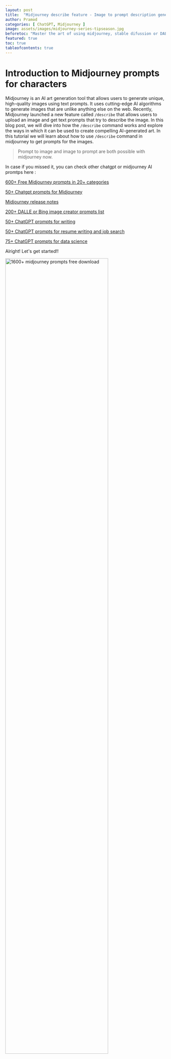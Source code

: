 ```yaml
---
layout: post
title:  "Midjourney describe feature - Image to prompt description generator"
author: Pramod
categories: [ ChatGPT, Midjourney ]
image: assets/images/midjourney-series-tipseason.jpg
beforetoc: "Master the art of using midjourney, stable difussion or DALL-E-2 with creative realistic photo like images."
featured: true
toc: true
tableofcontents: true
---
```


# Introduction to Midjourney prompts for characters 

Midjourney is an AI art generation tool that allows users to generate unique, high-quality images using text prompts. It
uses cutting-edge AI algorithms to generate images that are unlike anything else on the web. Recently, Midjourney
launched a new feature called `/describe` that allows users to upload an image and get text prompts that try to describe
the image. In this blog post, we will dive into how the `/describe` command works and explore the ways in which it can be
used to create compelling AI-generated art. In this tutorial we will learn about how to use `/describe` command in midjourney 
to get prompts for the images. 

> Prompt to image and image to prompt are both possible with midjourney now.

In case if you missed it, you can check other chatgpt or midjourney AI promtps here :

[600+ Free Midjourney prompts in 20+ categories](/midjourney-prompts/)

[50+ Chatgpt prompts for Midjourney](/chatgpt-prompts-for-midjourney/)

[Midjourney release notes](/midjourney-release-notes/)

[200+ DALLE or Bing image creator prompts list](/dalle-bing-image-prompt-ideas/)

[50+ ChatGPT prompts for writing](/chatgpt-prompts-for-writing/)

[50+ ChatGPT prompts for resume writing and job search](/chatgpt-prompts-for-resume/)

[75+ ChatGPT prompts for data science](/chatgpt-prompts-for-data-science/)

Alright! Let's get started!!

<a href="https://etsy.me/3GUkPIH"><img src="/assets/images/midjourney-prompts-cover.jpg" alt="1600+ midjourney prompts free download" style="width:80%;"></a>


## Midjourney describe command

Until now, midjourney can create images from prompts using natural language or keywords. The /describe command is a new
feature on Midjourney that allows users to upload an image and get four text prompts that try to describe the image. The
output of the describe command is a set of text prompts that describe the image approximately. These prompts can then be
used to generate images that are related to the original image, but with unique twists and variations. The /describe
command is a powerful tool that can be used to generate a wide range of AI-generated art, from abstract pieces to
realistic depictions of objects and scenes.

## How does the describe command work in midjourney 

To use the /describe command, users simply need to type /describe followed by an image upload. Midjourney will then
generate four text prompts that try to describe the image. These prompts are designed to be open-ended and allow for a
wide range of interpretations. Some examples of prompts generated by the /describe command might include. 

Here is a step by step process: 

### Step 1: Enter /describe in discord chat: 
Once you are inside the discord chat, enter `/describe` command and press Enter
Here is a sample output image: 

<img src="/assets/images/midjourney-describe-input.png" class="img-fluid" alt="midjourney describe command input">

### Step 2: Upload image 

Now upload the image that you want to describe by either drag and drop the image on to the window or by clicking on the image upload box. 
Here is how upload image looks like: 

<img src="/assets/images/midjourney-describe-image-upload.png" class="img-fluid" alt="midjourney describe command image upload">

Once you upload the image press Enter or Send the message. 

<a href="https://etsy.me/3ljbdQ3"><img src="/assets/images/chatgpt-prompts-ai-tools-1000.jpg" alt="chatgpt prompts and ai tools download" class="img-fluid"></a>

### Step 3: Progress & output 
Once the prompt is entered, image will be uploaded on to discord and sent to midjourney. 
Midjourney then takes sometime to process the image. When the image process happens the output looks like below: 

<img src="/assets/images/midjourney-describe-progress.png" class="img-fluid" alt="midjourney describe command output">

Once the reponse is received from midjourney, you can see the output as shown below. 
As part of the output you will receive 4 different prompts that closely describes what is given in the input image. 

<img src="/assets/images/midjourney-describe-output.png" class="img-fluid" alt="midjourney describe command output">

For the example image uploaded, the ouput received is: 

1. an artistic illustration of mountains and cloud with a lake and waterfall, in the style of intricate psychedelic
   landscapes, spherical sculptures, dark cyan and maroon, martin ansin, colorful, eye-catching compositions, victor
   moscoso, light cyan and amber

2. an artwork of a waterfall in some mountains, in the style of psychedelic graphic design, spherical sculptures, dark
   crimson and aquamarine, colorful landscapes, detailed illustrations, vibrant color fields, lightbox

3. an image of an ocean and mountainside with a mountain, in the style of psychedelic illustration, spherical
   sculptures, realistic color palette, detailed illustrations, dark cyan and maroon, illustration, landscapist

4. the landscape in the mountains has colorful mountain scenery, in the style of tristan eaton, psychedelic
   illustration, spherical sculptures, dark cyan and amber, illustration, luminosity of water, fine and detailed


### Step 4: Generate variations: 
Since you have prompt that is close enough to the original image, you can now generate your own variations of this image. 

To do that click on one of the buttons present below the output images in step 3 (i.e. 1,2,3,4 buttons). 

When you click send or enter, you might receive a warning that the prompt is being sent to midjourney. You can just press submit and the prompt will be sent to the serer. 

<img src="/assets/images/midjourney-describe-warning.png" class="img-fluid" alt="midjourney describe command output variation">

This prompt is sent just like the regular `/imagine` prompt. 
After sometime you should 4 different variations of the prompt that you sent. Here is the output that is received after giving the prompt. 

As you can see this output is close enough to the input image that we originally gave. 

<img src="/assets/images/midjourney-output-variation.png" class="img-fluid" alt="midjourney describe command output variation">

Note that these images are created using Midjourney's advanced AI algorithms and can be highly varied, even
when using the same prompt. Users can experiment with different combinations of prompts and images to create unique
pieces of AI-generated art that are unlike anything else on the web.


## How can the /describe command be used?
The /describe command is a versatile tool that can be used in a wide range of creative contexts. Some possible use cases for the /describe command might include:

### Creative Inspiration
One of the most obvious uses of the /describe command is as a source of creative inspiration. By uploading an image and generating text prompts that describe it, users can gain new insights into the image and explore new ways of representing it. The open-ended nature of the prompts means that there are countless possibilities for interpretation, which can lead to unexpected and exciting results.

### Content Creation
Another use case for the /describe command is as a tool for content creation. By using the prompts generated by the /describe command as a starting point, users can quickly and easily generate a wide range of images that are related to their original image. These images can be used as standalone pieces of art, or as part of larger creative projects such as graphic design or video production.

### Learning and Exploration
Finally, the /describe command can be used as a tool for learning and exploration. By experimenting with different combinations of prompts and images, users can gain a deeper understanding of how Midjourney's AI algorithms work and how they can be used to generate unique and compelling art. This can be especially valuable for artists, designers, and other creative professionals who are interested in exploring new ways of working with AI-generated art.

## Conclusion

The /describe command is a powerful new feature on Midjourney that allows users to upload an image and generate four
text prompts that try to describe it. These prompts can then be used to generate unique and compelling AI-generated art
that is unlike anything else on the web. Whether used for creative inspiration, content creation, or learning and

If you enjoyed this post, we encourage you to share it with your friends and followers on social media and following us
on twitter @thetipseason And if you want to stay up-to-date on the latest trends in generative art and AI, be sure to
follow our newsletter for more tips, tricks, and insights. Thanks for reading, and happy creating!

